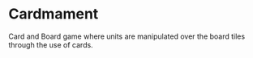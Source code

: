 # Cardmament
 Card and Board game where units are manipulated over the board tiles through the use of cards.
